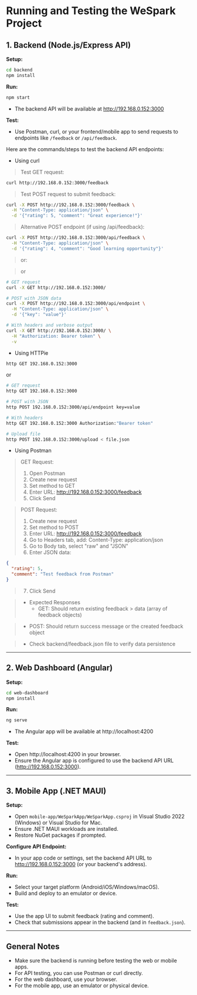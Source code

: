 # Running and Testing the WeSpark Project

## 1. Backend (Node.js/Express API)

**Setup:**
```bash
cd backend
npm install
```

**Run:**
```bash
npm start
```
- The backend API will be available at http://192.168.0.152:3000

**Test:**
- Use Postman, curl, or your frontend/mobile app to send requests to endpoints like `/feedback` or `/api/feedback`.

Here are the commands/steps to test the backend API endpoints:

- Using curl

> Test GET request:

```BASH
curl http://192.168.0.152:3000/feedback
```

>Test POST request to submit feedback:

```BASH
curl -X POST http://192.168.0.152:3000/feedback \
  -H "Content-Type: application/json" \
  -d '{"rating": 5, "comment": "Great experience!"}'
```

> Alternative POST endpoint (if using /api/feedback):

```BASH
curl -X POST http://192.168.0.152:3000/api/feedback \
  -H "Content-Type: application/json" \
  -d '{"rating": 4, "comment": "Good learning opportunity"}'
```

> or:

> or

```BASH
# GET request
curl -X GET http://192.168.0.152:3000/

# POST with JSON data
curl -X POST http://192.168.0.152:3000/api/endpoint \
  -H "Content-Type: application/json" \
  -d '{"key": "value"}'

# With headers and verbose output
curl -X GET http://192.168.0.152:3000/ \
  -H "Authorization: Bearer token" \
  -v
  ```

- Using HTTPie

```BASH
http GET 192.168.0.152:3000
```

or

```BASH
# GET request
http GET 192.168.0.152:3000

# POST with JSON
http POST 192.168.0.152:3000/api/endpoint key=value

# With headers
http GET 192.168.0.152:3000 Authorization:"Bearer token"

# Upload file
http POST 192.168.0.152:3000/upload < file.json
```

- Using Postman

>GET Request:
> 1. Open Postman
> 2. Create new request
> 3. Set method to GET
> 4. Enter URL: http://192.168.0.152:3000/feedback
> 5. Click Send

> POST Request:
> 1. Create new request
> 2. Set method to POST
> 3. Enter URL: http://192.168.0.152:3000/feedback
> 4. Go to Headers tab, add: Content-Type: application/json
> 5. Go to Body tab, select "raw" and "JSON"
> 6. Enter JSON data:
```JSON
{
  "rating": 5,
  "comment": "Test feedback from Postman"
}
```
> 7. Click Send

> - Expected Responses
>   - GET: Should return existing feedback > data (array of feedback objects)

>   - POST: Should return success message or the created feedback object

>   - Check backend/feedback.json file to verify data persistence

---

## 2. Web Dashboard (Angular)

**Setup:**
```bash
cd web-dashboard
npm install
```

**Run:**
```bash
ng serve
```
- The Angular app will be available at http://localhost:4200

**Test:**
- Open http://localhost:4200 in your browser.
- Ensure the Angular app is configured to use the backend API URL (http://192.168.0.152:3000).

---

## 3. Mobile App (.NET MAUI)

**Setup:**
- Open `mobile-app/WeSparkApp/WeSparkApp.csproj` in Visual Studio 2022 (Windows) or Visual Studio for Mac.
- Ensure .NET MAUI workloads are installed.
- Restore NuGet packages if prompted.

**Configure API Endpoint:**
- In your app code or settings, set the backend API URL to http://192.168.0.152:3000 (or your backend's address).

**Run:**
- Select your target platform (Android/iOS/Windows/macOS).
- Build and deploy to an emulator or device.

**Test:**
- Use the app UI to submit feedback (rating and comment).
- Check that submissions appear in the backend (and in `feedback.json`).

---

## General Notes

- Make sure the backend is running before testing the web or mobile apps.
- For API testing, you can use Postman or curl directly.
- For the web dashboard, use your browser.
- For the mobile app, use an emulator or physical device.
